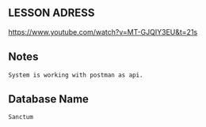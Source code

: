 ## LESSON ADRESS
https://www.youtube.com/watch?v=MT-GJQIY3EU&t=21s

## Notes
    System is working with postman as api.

## Database Name 
    Sanctum